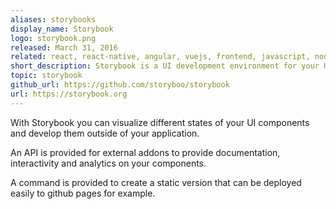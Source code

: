 ```yaml
---
aliases: storybooks
display_name: Storybook
logo: storybook.png
released: March 31, 2016
related: react, react-native, angular, vuejs, frontend, javascript, nodejs
short_description: Storybook is a UI development environment for your UI components.
topic: storybook
github_url: https://github.com/storyboo/storybook
url: https://storybook.org
---
```

With Storybook you can visualize different states of your UI components and develop them outside of your application.

An API is provided for external addons to provide documentation, interactivity and analytics on your components.

A command is provided to create a static version that can be deployed easily to github pages for example.
